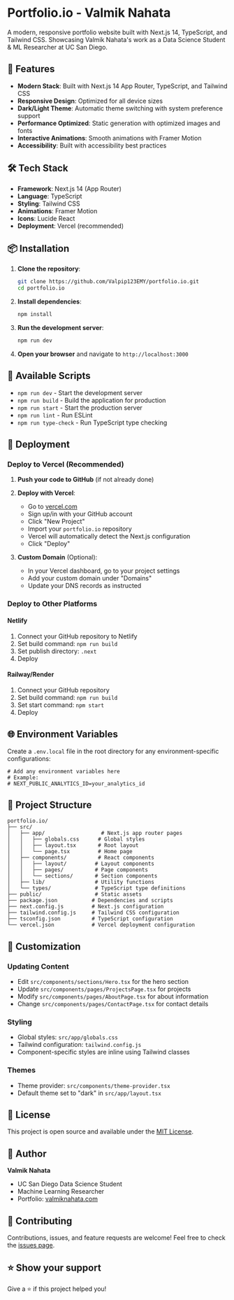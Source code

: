 # Portfolio.io - Valmik Nahata

A modern, responsive portfolio website built with Next.js 14, TypeScript, and Tailwind CSS. Showcasing Valmik Nahata's work as a Data Science Student & ML Researcher at UC San Diego.

## 🚀 Features

- **Modern Stack**: Built with Next.js 14 App Router, TypeScript, and Tailwind CSS
- **Responsive Design**: Optimized for all device sizes
- **Dark/Light Theme**: Automatic theme switching with system preference support
- **Performance Optimized**: Static generation with optimized images and fonts
- **Interactive Animations**: Smooth animations with Framer Motion
- **Accessibility**: Built with accessibility best practices

## 🛠️ Tech Stack

- **Framework**: Next.js 14 (App Router)
- **Language**: TypeScript
- **Styling**: Tailwind CSS
- **Animations**: Framer Motion
- **Icons**: Lucide React
- **Deployment**: Vercel (recommended)

## 📦 Installation

1. **Clone the repository**:
   ```bash
   git clone https://github.com/Valpip123EMY/portfolio.io.git
   cd portfolio.io
   ```

2. **Install dependencies**:
   ```bash
   npm install
   ```

3. **Run the development server**:
   ```bash
   npm run dev
   ```

4. **Open your browser** and navigate to `http://localhost:3000`

## 🔧 Available Scripts

- `npm run dev` - Start the development server
- `npm run build` - Build the application for production
- `npm run start` - Start the production server
- `npm run lint` - Run ESLint
- `npm run type-check` - Run TypeScript type checking

## 🚀 Deployment

### Deploy to Vercel (Recommended)

1. **Push your code to GitHub** (if not already done)

2. **Deploy with Vercel**:
   - Go to [vercel.com](https://vercel.com)
   - Sign up/in with your GitHub account
   - Click "New Project"
   - Import your `portfolio.io` repository
   - Vercel will automatically detect the Next.js configuration
   - Click "Deploy"

3. **Custom Domain** (Optional):
   - In your Vercel dashboard, go to your project settings
   - Add your custom domain under "Domains"
   - Update your DNS records as instructed

### Deploy to Other Platforms

#### Netlify
1. Connect your GitHub repository to Netlify
2. Set build command: `npm run build`
3. Set publish directory: `.next`
4. Deploy

#### Railway/Render
1. Connect your GitHub repository
2. Set build command: `npm run build`
3. Set start command: `npm start`
4. Deploy

## 🌐 Environment Variables

Create a `.env.local` file in the root directory for any environment-specific configurations:

```env
# Add any environment variables here
# Example:
# NEXT_PUBLIC_ANALYTICS_ID=your_analytics_id
```

## 📁 Project Structure

```
portfolio.io/
├── src/
│   ├── app/                  # Next.js app router pages
│   │   ├── globals.css      # Global styles
│   │   ├── layout.tsx       # Root layout
│   │   └── page.tsx         # Home page
│   ├── components/          # React components
│   │   ├── layout/         # Layout components
│   │   ├── pages/          # Page components
│   │   └── sections/       # Section components
│   ├── lib/                # Utility functions
│   └── types/              # TypeScript type definitions
├── public/                 # Static assets
├── package.json           # Dependencies and scripts
├── next.config.js         # Next.js configuration
├── tailwind.config.js     # Tailwind CSS configuration
├── tsconfig.json          # TypeScript configuration
└── vercel.json            # Vercel deployment configuration
```

## 🎨 Customization

### Updating Content
- Edit `src/components/sections/Hero.tsx` for the hero section
- Update `src/components/pages/ProjectsPage.tsx` for projects
- Modify `src/components/pages/AboutPage.tsx` for about information
- Change `src/components/pages/ContactPage.tsx` for contact details

### Styling
- Global styles: `src/app/globals.css`
- Tailwind configuration: `tailwind.config.js`
- Component-specific styles are inline using Tailwind classes

### Themes
- Theme provider: `src/components/theme-provider.tsx`
- Default theme set to "dark" in `src/app/layout.tsx`

## 📄 License

This project is open source and available under the [MIT License](LICENSE).

## 👤 Author

**Valmik Nahata**
- UC San Diego Data Science Student
- Machine Learning Researcher
- Portfolio: [valmiknahata.com](https://valmiknahata.com)

## 🤝 Contributing

Contributions, issues, and feature requests are welcome! Feel free to check the [issues page](https://github.com/Valpip123EMY/portfolio.io/issues).

## ⭐ Show your support

Give a ⭐️ if this project helped you!